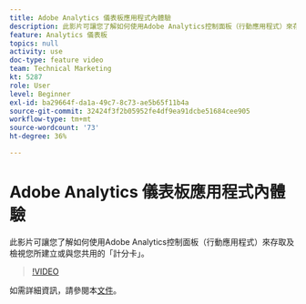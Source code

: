 ```yaml
---
title: Adobe Analytics 儀表板應用程式內體驗
description: 此影片可讓您了解如何使用Adobe Analytics控制面板（行動應用程式）來存取及檢視您所建立或與您共用的「計分卡」。
feature: Analytics 儀表板
topics: null
activity: use
doc-type: feature video
team: Technical Marketing
kt: 5287
role: User
level: Beginner
exl-id: ba29664f-da1a-49c7-8c73-ae5b65f11b4a
source-git-commit: 32424f3f2b05952fe4df9ea91dcbe51684cee905
workflow-type: tm+mt
source-wordcount: '73'
ht-degree: 36%

---
```


# Adobe Analytics 儀表板應用程式內體驗

此影片可讓您了解如何使用Adobe Analytics控制面板（行動應用程式）來存取及檢視您所建立或與您共用的「計分卡」。

>[!VIDEO](https://video.tv.adobe.com/v/34545/?quality=12)

如需詳細資訊，請參閱本[文件](https://docs.adobe.com/help/zh-Hant/analytics/analyze/mobapp/home.html)。
